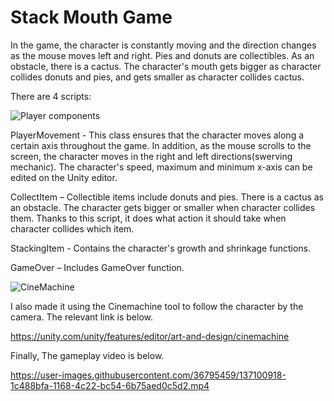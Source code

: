 # Stack Mouth Game


In the game, the character is constantly moving and the direction changes as the mouse moves left and right. Pies and donuts are collectibles. As an obstacle, there is a cactus. The character's mouth gets bigger as character collides donuts and pies, and gets smaller as character collides cactus.

There are 4 scripts:


![Player components](https://user-images.githubusercontent.com/36795459/137100051-443f326d-8ccc-4ab3-970a-43b1d8c401cd.jpg)

PlayerMovement - This class ensures that the character moves along a certain axis throughout the game. In addition, as the mouse scrolls to the screen, the character moves in the right and left directions(swerving mechanic). The character's speed, maximum and minimum x-axis can be edited on the Unity editor.

CollectItem – Collectible items include donuts and pies. There is a cactus as an obstacle. The character gets bigger or smaller when character collides them. Thanks to this script, it does what action it should take when character collides which item.

StackingItem - Contains the character's growth and shrinkage functions.

GameOver – Includes GameOver function.

![CineMachine](https://user-images.githubusercontent.com/36795459/137099997-7bf5ac96-bf57-4891-b976-1b1eaa396c5f.jpg)

I also made it using the Cinemachine tool to follow the character by the camera. The relevant link is below.

https://unity.com/unity/features/editor/art-and-design/cinemachine

Finally, The gameplay video is below.


https://user-images.githubusercontent.com/36795459/137100918-1c488bfa-1168-4c22-bc54-6b75aed0c5d2.mp4

